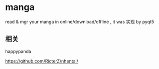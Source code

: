 # manga
read &amp; mgr your manga in online/download/offline , it was 实现 by pyqt5

## 相关
happypanda

https://github.com/RicterZ/nhentai/
